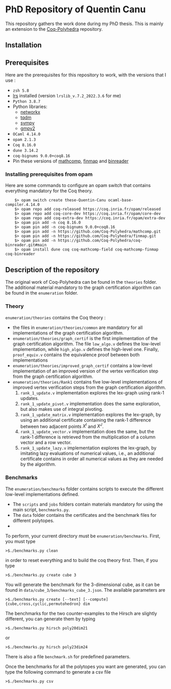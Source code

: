 # PhD Repository of Quentin Canu

This repository gathers the work done during my PhD thesis. This is mainly an extension to the [Coq-Polyhedra](https://github.com/Coq-Polyhedra/Coq-Polyhedra) repository.
## Installation

## Prerequisites

Here are the prerequisites for this repository to work, with the versions that I use :

- `zsh 5.8`
- [lrs](http://cgm.cs.mcgill.ca/%7Eavis/C/lrs.html) installed (version `lrslib_v.7.2_2022.3.6` for me)
- `Python 3.8.7`
- Python libraries: 
	- [networkx](https://networkx.org/)
	- [tqdm](https://tqdm.github.io/)
	- [sympy](https://www.sympy.org/en/index.html)
	- [gmpy2](https://gmpy2.readthedocs.io/en/latest/)
- `OCaml 4.14.0`
- `opam 2.1.3`
- `Coq 8.16.0`
- `dune 3.14.2`
- `coq-bignums 9.0.0+coq8.16`
- Pin these versions of [mathcomp](https://github.com/Coq-Polyhedra/mathcomp.git), [finmap](https://github.com/Coq-Polyhedra/finmap.git) and [binreader](https://github.com/Coq-Polyhedra/coq-binreader.git#main)
### Installing prerequisites from opam

Here are some commands to configure an opam switch that contains everything mandatory for the Coq theory.

        $> opam switch create these-Quentin-Canu ocaml-base-compiler.4.14.0
        $> opam repo add coq-released https://coq.inria.fr/opam/released
        $> opam repo add coq-core-dev https://coq.inria.fr/opam/core-dev
        $> opam repo add coq-extra-dev https://coq.inria.fr/opam/extra-dev
        $> opam pin add -n coq 8.16.0
        $> opam pin add -n coq-bignums 9.0.0+coq8.16
        $> opam pin add -n https://github.com/Coq-Polyhedra/mathcomp.git
        $> opam pin add -n https://github.com/Coq-Polyhedra/finmap.git
        $> opam pin add -n https://github.com/Coq-Polyhedra/coq-binreader.git#main
        $> opam install dune coq coq-mathcomp-field coq-mathcomp-finmap coq-binreader
## Description of the repository

The original work of Coq-Polyhedra can be found in the `theories` folder.
The additional material mandatory to the graph certification algorithm can be found in the `enumeration` folder.

### Theory

`enumeration/theories` contains the Coq theory :
- the files in `enumeration/theories/common` are mandatory for all implementations of the graph certification algorithm.
- `enumeration/theories/graph_certif` is the first implementation of the graph certification algorithm. The file `low_algo.v` defines the low-level implementation, while `high_algo.v` defines the high-level one. Finally, `proof_equiv.v` contains the equivalence proof between both implementations
- `enumeration/theories/improved_graph_certif` contains a low-level implementation of an improved version of the vertex verification step from the graph certification algorithm.
- `enumeration/theories/Rank1` contains five low-level implementations of improved vertex verification steps from the graph certification algorithm.
	1. `rank_1_update.v` implementation explores the lex-graph using rank-1 updates.
	2. `rank_1_update_pivot.v` implementation does the same exploration, but also makes use of integral pivoting.
	3. `rank_1_update_matrix.v` implementation explores the lex-graph, by using an additional certificate containing the rank-1 difference between two adjacent points $X^I$ and $X^J$.
	4. `rank_1_update_vector.v` implementation does the same, but the rank-1 difference is retrieved from the multiplication of a column vector and a row vector.
	5. `rank_1_update_lazy.v` implementation explores the lex-graph, by imitating lazy evaluations of numerical values, i.e., an additional certificate contains in order all numerical values as they are needed by the algorithm.

### Benchmarks

The `enumeration/benchmarks` folder contains scripts to execute the different low-level implementations defined.
- The `scripts` and `jobs` folders contain materials mandatory for using the main script, `benchmarks.py`.
- The `data` folder contains the certificates and the benchmark files for different polytopes.
-  
To perform, your current directory must be `enumeration/benchmarks`. First, you must type

	>$./benchmarks.py clean

in order to reset everything and to build the coq theory first. Then, if you type

	>$./benchmarks.py create cube 3

You will generate the benchmark for the 3-dimensional cube, as it can be found in `data/cube_3/benchmarks_cube_3.json`. The available parameters are
	
	>$./benchmarks.py create [--text] [--compute] {cube,cross,cyclic,permutohedron} dim

The benchmarks for the two counter-examples to the Hirsch are slightly different, you can generate them by typing

	>$./benchmarks.py hirsch poly20dim21
	
or

	>$./benchmarks.py hirsch poly23dim24

There is also a file `benchmark.sh` for predefined parameters.

Once the benchmarks for all the polytopes you want are generated, you can type the following command to generate a csv file

	>$./benchmarks.py csv